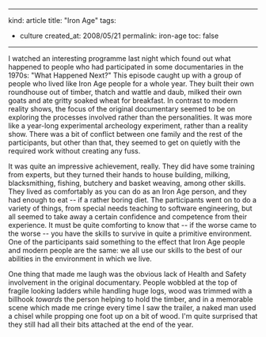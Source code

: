 -----
kind: article
title: "Iron Age"
tags:
- culture
created_at: 2008/05/21
permalink: iron-age
toc: false
-----

<p>I watched an interesting programme last night which found out what happened to people who had participated in some documentaries in the 1970s: "What Happened Next?" This episode caught up with a group of people who lived like Iron Age people for a whole year. They built their own roundhouse out of timber, thatch and wattle and daub, milked their own goats and ate gritty soaked wheat for breakfast. In contrast to modern reality shows, the focus of the original documentary seemed to be on exploring the processes involved rather than the personalities. It was more like a year-long experimental archeology experiment, rather than a reality show. There was a bit of conflict between one family and the rest of the participants, but other than that, they seemed to get on quietly with the required work without creating any fuss.</p>

<p>It was quite an impressive achievement, really. They did have some training from experts, but they turned their hands to house building, milking, blacksmithing, fishing, butchery and basket weaving, among other skills. They lived as comfortably as you can do as an Iron Age person, and they had enough to eat -- if a rather boring diet. The participants went on to do a variety of things, from special needs teaching to software engineering, but all seemed to take away a certain confidence and competence from their experience. It must be quite comforting to know that -- if the worse came to the worse -- you have the skills to survive in quite a primitive environment. One of the participants said something to the effect that Iron Age people and modern people are the same: we all use our skills to the best of our abilities in the environment in which we live.</p>

<p>One thing that made me laugh was the obvious lack of Health and Safety involvement in the original documentary. People wobbled at the top of fragile looking ladders while handling huge logs, wood was trimmed with a billhook <em>towards</em> the person helping to hold the timber, and in a memorable scene which made me cringe every time I saw the trailer, a naked man used a chisel while propping one foot up on a bit of wood. I'm quite surprised that they still had all their bits attached at the end of the year.</p>



